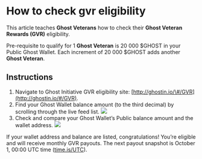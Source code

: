 # How to check gvr eligibility

This article teaches **Ghost Veterans** how to check their **Ghost Veteran Rewards \(GVR\)** eligibility.

Pre-requisite to qualify for 1 **Ghost Veteran** is 20 000 $GHOST in your Public Ghost Wallet. Each increment of 20 000 $GHOST adds another **Ghost Veteran**.

## Instructions

1. Navigate to Ghost Initiative GVR eligibility site: [http://ghostin.io/\#/GVR](http://ghostin.io/#/GVR).
2. Find your Ghost Wallet balance amount \(to the third decimal\) by scrolling through the live feed list. ![](https://ghostx.atlassian.net/wiki/download/attachments/42696892/Wallet%20balance%202.png?version=2&modificationDate=1601226442515&cacheVersion=1&api=v2)
3. Check and compare your Ghost Wallet’s Public balance amount and the wallet address. ![](https://ghostx.atlassian.net/wiki/download/attachments/42696892/Wallet%20balance%20and%20address.png?version=1&modificationDate=1601170265439&cacheVersion=1&api=v2)

If your wallet address and balance are listed, congratulations! You’re eligible and will receive monthly GVR payouts. The next payout snapshot is October 1, 00:00 UTC time \([time.is/UTC](http://time.is/UTC)\).



